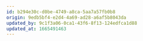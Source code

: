 ```yaml
---
id: b294e30c-d0be-4749-a8ca-5aa7a57fb0b8
origin: 9edb5bf4-e2d4-4a69-ad28-a6af5b8043da
updated_by: 9c1f3a06-0ca1-43f6-8f13-124edfca1d88
updated_at: 1665491463
---
```

